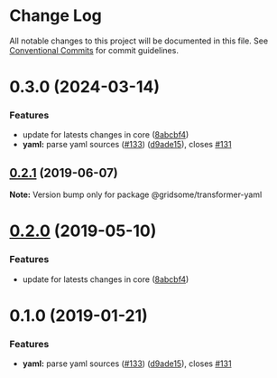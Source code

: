 # Change Log

All notable changes to this project will be documented in this file.
See [Conventional Commits](https://conventionalcommits.org) for commit guidelines.

# 0.3.0 (2024-03-14)


### Features

* update for latests changes in core ([8abcbf4](https://github.com/gridsome/gridsome/tree/master/packages/transformer-yaml/commit/8abcbf46910a9e5e470a95ff1bf5a1b5b98ac15e))
* **yaml:** parse yaml sources ([#133](https://github.com/gridsome/gridsome/tree/master/packages/transformer-yaml/issues/133)) ([d9ade15](https://github.com/gridsome/gridsome/tree/master/packages/transformer-yaml/commit/d9ade158542495c3cffcf3f17c6b68225faebfd3)), closes [#131](https://github.com/gridsome/gridsome/tree/master/packages/transformer-yaml/issues/131)





## [0.2.1](https://github.com/gridsome/gridsome/tree/master/packages/transformer-yaml/compare/@gridsome/transformer-yaml@0.2.0...@gridsome/transformer-yaml@0.2.1) (2019-06-07)

**Note:** Version bump only for package @gridsome/transformer-yaml





# [0.2.0](https://github.com/gridsome/gridsome/tree/master/packages/transformer-yaml/compare/@gridsome/transformer-yaml@0.1.0...@gridsome/transformer-yaml@0.2.0) (2019-05-10)


### Features

* update for latests changes in core ([8abcbf4](https://github.com/gridsome/gridsome/tree/master/packages/transformer-yaml/commit/8abcbf4))





<a name="0.1.0"></a>
# 0.1.0 (2019-01-21)


### Features

* **yaml:** parse yaml sources ([#133](https://github.com/gridsome/gridsome/tree/master/packages/transformer-yaml/issues/133)) ([d9ade15](https://github.com/gridsome/gridsome/tree/master/packages/transformer-yaml/commit/d9ade15)), closes [#131](https://github.com/gridsome/gridsome/tree/master/packages/transformer-yaml/issues/131)

